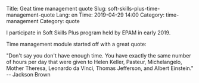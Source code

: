 Title: Geat time management quote
Slug: soft-skills-plus-time-management-quote
Lang: en
Time: 2019-04-29 14:00
Category: time-management
Category: quote

I participate in Soft Skills Plus program held by EPAM in early 2019.

Time management module started off with a great quote:

"Don't say you don't have enough time. You have exactly the same number of hours per day that were given to Helen Keller, Pasteur, Michelangelo, Mother Theresa, Leonardo da Vinci, Thomas Jefferson, and Albert Einstein."
-- Jackson Brown
